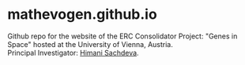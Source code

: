 # mathevogen.github.io

Github repo for the website of the ERC Consolidator Project: "Genes in Space" hosted at the University of Vienna, Austria.  
Principal Investigator: [Himani Sachdeva](https://mathematik.univie.ac.at/en/about-us/staff/?api_pkey=110430&api_task=member_details&api_lang=en#).
